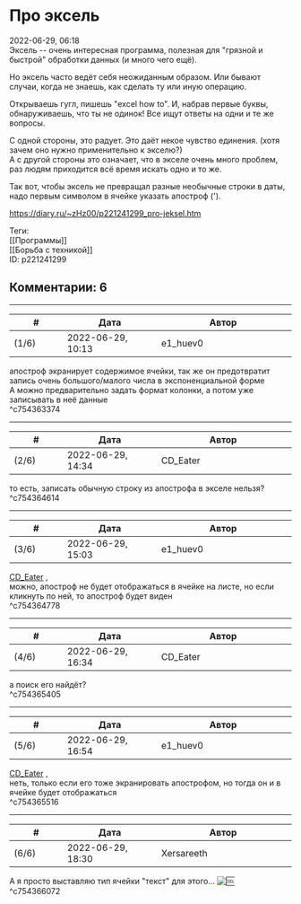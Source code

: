 Про эксель
==========

  
2022-06-29, 06:18  
 Эксель -- очень интересная программа, полезная для "грязной и быстрой" обработки данных (и много чего ещё).   
   
 Но эксель часто ведёт себя неожиданным образом. Или бывают случаи, когда не знаешь, как сделать ту или иную операцию.   
   
 Открываешь гугл, пишешь "excel how to". И, набрав первые буквы, обнаруживаешь, что ты не одинок! Все ищут ответы на одни и те же вопросы.   
   
 С одной стороны, это радует. Это даёт некое чувство единения. (хотя зачем оно нужно применительно к экселю?)   
 А с другой стороны это означает, что в экселе очень много проблем, раз людям приходится всё время искать одно и то же.   
   
 Так вот, чтобы эксель не превращал разные необычные строки в даты, надо первым символом в ячейке указать апостроф (').   
  
<https://diary.ru/~zHz00/p221241299_pro-jeksel.htm>  
  
Теги:  
[[Программы]]  
[[Борьба с техникой]]  
ID: p221241299  


Комментарии: 6
--------------

  


---



|         #         |              Дата              |                     Автор                     |           ID           |
| --- | --- | --- | --- |
| (1/6) | 2022-06-29, 10:13 | e1\_huev0 | c754363374 |

  
 апостроф экранирует содержимое ячейки, так же он предотвратит запись очень большого/малого числа в экспоненциальной форме   
 А можно предварительно задать формат колонки, а потом уже записывать в неё данные   
 ^c754363374

---



|         #         |              Дата              |                     Автор                     |           ID           |
| --- | --- | --- | --- |
| (2/6) | 2022-06-29, 14:34 | CD\_Eater | c754364614 |

  
 то есть, записать обычную строку из апострофа в экселе нельзя?   
 ^c754364614

---



|         #         |              Дата              |                     Автор                     |           ID           |
| --- | --- | --- | --- |
| (3/6) | 2022-06-29, 15:03 | e1\_huev0 | c754364778 |

  
  [CD\_Eater](https://cd-eater.diary.ru "Записки ДискоЕда")  ,   
 можно, апостроф не будет отображаться в ячейке на листе, но если кликнуть по ней, то апостроф будет виден   
 ^c754364778

---



|         #         |              Дата              |                     Автор                     |           ID           |
| --- | --- | --- | --- |
| (4/6) | 2022-06-29, 16:34 | CD\_Eater | c754365405 |

  
 а поиск его найдёт?   
 ^c754365405

---



|         #         |              Дата              |                     Автор                     |           ID           |
| --- | --- | --- | --- |
| (5/6) | 2022-06-29, 16:54 | e1\_huev0 | c754365516 |

  
  [CD\_Eater](https://cd-eater.diary.ru "Записки ДискоЕда")  ,   
 неть, только если его тоже экранировать апострофом, но тогда он и в ячейке будет отображаться   
 ^c754365516

---



|         #         |              Дата              |                     Автор                     |           ID           |
| --- | --- | --- | --- |
| (6/6) | 2022-06-29, 18:30 | Xersareeth | c754366072 |

  
 А я просто выставляю тип ячейки "текст" для этого... ![:cool:](/picture/1164.gif)   
 ^c754366072